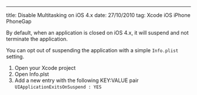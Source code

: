 --- 
title: Disable Multitasking on iOS 4.x
date: 27/10/2010
tag: Xcode iOS iPhone PhoneGap

By default, when an application is closed on iOS 4.x, it will suspend and not terminate the application.

You can opt out of suspending the application with a simple `Info.plist` setting.

1. Open your Xcode project
2. Open Info.plst
3. Add a new entry with the following KEY:VALUE pair `UIApplicationExitsOnSuspend : YES`